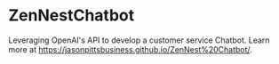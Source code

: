# ZenNestChatbot
Leveraging OpenAI's API to develop a customer service Chatbot. Learn more at https://jasonpittsbusiness.github.io/ZenNest%20Chatbot/.
